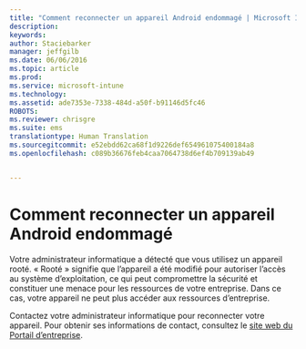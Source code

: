 ```yaml
---
title: "Comment reconnecter un appareil Android endommagé | Microsoft Intune"
description: 
keywords: 
author: Staciebarker
manager: jeffgilb
ms.date: 06/06/2016
ms.topic: article
ms.prod: 
ms.service: microsoft-intune
ms.technology: 
ms.assetid: ade7353e-7338-484d-a50f-b91146d5fc46
ROBOTS: 
ms.reviewer: chrisgre
ms.suite: ems
translationtype: Human Translation
ms.sourcegitcommit: e52ebdd62ca68f1d9226def654961075400184a8
ms.openlocfilehash: c089b36676feb4caa7064738d6ef4b709139ab49


---
```


# Comment reconnecter un appareil Android endommagé
Votre administrateur informatique a détecté que vous utilisez un appareil rooté. « Rooté » signifie que l’appareil a été modifié pour autoriser l’accès au système d’exploitation, ce qui peut compromettre la sécurité et constituer une menace pour les ressources de votre entreprise. Dans ce cas, votre appareil ne peut plus accéder aux ressources d’entreprise.

Contactez votre administrateur informatique pour reconnecter votre appareil. Pour obtenir ses informations de contact, consultez le [site web du Portail d’entreprise](http://portal.manage.microsoft.com).




<!--HONumber=Jul16_HO1-->


